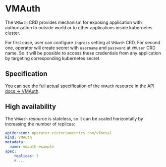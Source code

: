 # VMAuth

The `VMAuth` CRD provides mechanism for exposing application with authorization to outside world or to other applications inside kubernetes cluster.

For first case, user can configure `ingress` setting at `VMAuth` CRD. For second one, operator will create secret with `username` and `password` at `VMUser` CRD name.
So it will be possible to access these credentials from any application by targeting corresponding kubernetes secret.

## Specification

You can see the full actual specification of the `VMAuth` resource in
the [API docs -> VMAuth](https://docs.victoriametrics.com/operator/api.html#vmauth).

## High availability

The `VMAuth` resource is stateless, so it can be scaled horizontally by increasing the number of replicas:

```yaml
apiVersion: operator.victoriametrics.com/v1beta1
kind: VMAuth
metadata:
  name: vmauth-example
spec:
    replicas: 3
    # ...
```
